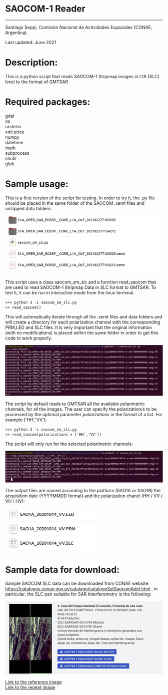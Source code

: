 # SAOCOM-1 Reader
------
Santiago Seppi, Comisión Nacional de Actividades Espaciales (CONAE, Argentina)

Last updated: June 2021

# Description:

This is a python script that reads SAOCOM-1 Stripmap images in L1A (SLC) level to the format of GMTSAR

# Required packages:
gdal  
os  
rasterio  
xml.etree  
numpy  
datetime  
math  
subprocess  
shutil  
glob  

# Sample usage:

This is a first version of the script for testing. In order to try it, the .py file should be placed in the same folder of the SAOCOM .xemt files and unzipped data folders:

![1](1.png)

This script uses a class saocom_sm_slc and a function read_saocom that are used to read SAOCOM-1 Stripmap Data in SLC format to GMTSAR.  To test it, it can be run in interactive mode from the linux terminal.

    >>> python 3 -i saocom_sm_slc.py
    >> read_saocom()
    
This will automatically iterate through all the .xemt files and data folders and will create a directory for each polarization channel with the corresponding PRM,LED and SLC files. It is very important that the original information (with no modifications) is placed within the same folder in order to get this code to work properly.

![2](2.png)

The script by default reads to GMTSAR all the available polarimetric channels, for all the images. The user can specify the polarization/s to be processed by the optional parameter _polarizations_ in the format of a list. For example ['HH','VV']:

    >>> python 3 -i saocom_sm_slc.py
    >> read_saocom(polarizations = ['HH','VV'])

The script will only run for the selected polarimetric channels:

![3](3.png)

The output files are named according to the platform (SAO1A or SAO1B) the acquisition date (YYYYMMDD format) and the polarization chanel (HH / VV / VH / HV):

![5](5.png)

# Sample data for download:

Sample SAOCOM SLC data can be downloaded from CONAE website: https://catalogos.conae.gov.ar/catalogo/catalogoSatSaocomAdel.html , in particular, the SLC pair suitable for SAR Interferometry is the following:

![4](4.png)

[Link to the reference image](https://catalogos.conae.gov.ar/catalogo/redirect.aspx?url=docs/SAOCOM/master.zip)  
[Link to the repeat image](https://catalogos.conae.gov.ar/catalogo/redirect.aspx?url=docs/SAOCOM/slave.zip)









